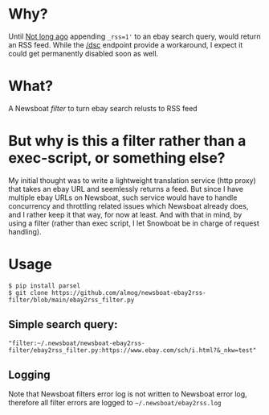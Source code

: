# Why?
Until [Not long ago](https://community.ebay.com/t5/Buying/RSS-feed-support-gone-for-good/td-p/32841248) appending `_rss=1'` to an ebay search query, would return an RSS feed.
While the [/dsc](https://community.ebay.com/t5/Share-eBay-Technical-Issues/RSS-is-no-longer-available/td-p/32834076) endpoint provide a workaround, I expect it could get permanently disabled soon as well.

# What?
A Newsboat _filter_ to turn ebay search relusts to RSS feed


# But why is this a filter rather than a exec-script, or something else?
My initial thought was to write a lightweight translation service (http proxy) that takes an ebay URL and seemlessly returns a feed.
But since I have multiple ebay URLs on Newsboat, such service would have to handle concurrency and throttling related issues which Newsboat already does, and I rather keep it that way, for now at least.
And with that in mind, by using a filter (rather than exec script, I let Snowboat be in charge of request handling).

# Usage
```
$ pip install parsel
$ git clone https://github.com/almog/newsboat-ebay2rss-filter/blob/main/ebay2rss_filter.py

```

## Simple search query:
```
"filter:~/.newsboat/newsboat-ebay2rss-filter/ebay2rss_filter.py:https://www.ebay.com/sch/i.html?&_nkw=test"
```

## Logging
Note that Newsboat filters error log is not written to Newsboat error log, therefore all filter errors are logged to `~/.newsboat/ebay2rss.log`
